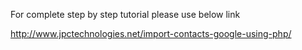 For complete step by step tutorial please use below link

http://www.jpctechnologies.net/import-contacts-google-using-php/
